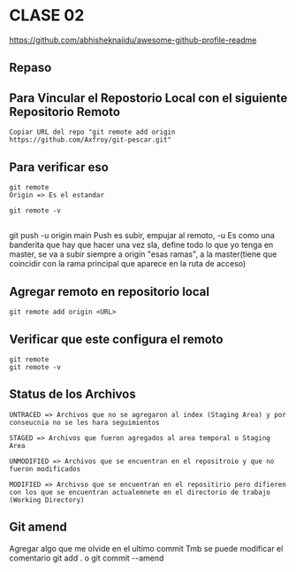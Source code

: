 # CLASE 02

https://github.com/abhisheknaiidu/awesome-github-profile-readme

## Repaso

## Para Vincular el Repostorio Local con el siguiente Repositorio Remoto
    Copiar URL del repo "git remote add origin https://github.com/Axfroy/git-pescar.git"

## Para verificar eso
    git remote
    Origin => Es el estandar 

    git remote -v 

##  
git push -u origin main
Push es subir, empujar al remoto, 
-u Es  como una banderita que hay que hacer una vez sla, define todo lo que yo tenga en master, se va a subir siempre a origin "esas ramas", a la master(tiene que coincidir con la rama principal que aparece en la ruta de acceso)

## Agregar remoto en repositorio local 
    git remote add origin <URL>

## Verificar que este configura el remoto
    git remote
    git remote -v

## Status de los Archivos
    UNTRACED => Archivos que no se agregaron al index (Staging Area) y por conseucnia no se les hara seguimientos

    STAGED => Archivos que fueron agregados al area temporal o Staging Area

    UNMODIFIED => Archivos que se encuentran en el repositroio y que no fueron modificados

    MODIFIED => Archivso que se encuentran en el repositirio pero difieren con los que se encuentran actualemnete en el directorio de trabajo (Working Directory)

## Git amend
Agregar algo que me olvide en el ultimo commit
Tmb se puede modificar el comentario
    git add . o <archivo>
    git commit --amend

